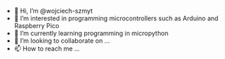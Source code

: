 - 👋 Hi, I’m @wojciech-szmyt
- 👀 I’m interested in programming microcontrollers such as Arduino and Raspberry Pico
- 🌱 I’m currently learning programming in micropython
- 💞️ I’m looking to collaborate on ...
- 📫 How to reach me ...

<!---
wojciech-szmyt/wojciech-szmyt is a ✨ special ✨ repository because its `README.md` (this file) appears on your GitHub profile.
You can click the Preview link to take a look at your changes.
--->
